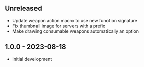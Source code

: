## Unreleased
- Update weapon action macro to use new function signature
- Fix thumbnail image for servers with a prefix
- Make drawing consumable weapons automatically an option

## 1.0.0 - 2023-08-18
- Initial development
